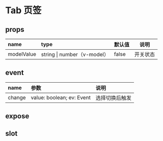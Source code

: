 # Tab 页签

## props

| name       | type                        | 默认值 | 说明     |
| :--------- | :-------------------------- | :----- | -------- |
| modelValue | string \| number（v-model） | false  | 开关状态 |

## event

| name   | 参数                      | 说明           |
| :----- | :------------------------ | :------------- |
| change | value: boolean; ev: Event | 选择切换后触发 |

## expose

## slot

